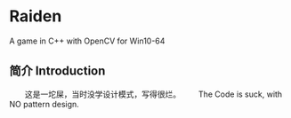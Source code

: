 # Raiden
A game in C++ with OpenCV for Win10-64

## 简介 Introduction
&emsp;&emsp;这是一坨屎，当时没学设计模式，写得很烂。
&emsp;&emsp;The Code is suck, with NO pattern design.
